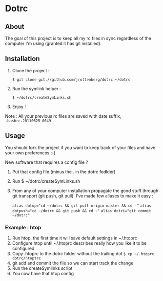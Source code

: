 # Dotrc #

## About ##

The goal of this project is to keep all my rc files in sync regardless of the computer I'm using (granted it has git installed).

## Installation ##

1. Clone the project :

    `$ git clone git://github.com/jrottenberg/dotrc ~/dotrc`

1. Run the symlink helper :

    `$ ~/dotrc/createSymLinks.sh`

1. Enjoy !


Note : All your previous rc files are saved with date suffix, `.bashrc.20110625-0049`




## Usage ##

You should fork the project if you want to keep track of your files and have your own preferences ;-)

New software that requires a config file ?

1. Put that config file (minus the . in the dotrc fodlder)
1. Run 
     $ ~/dotrc/createSymLinks.sh
1. From any of your computer installation propagate the good stuff through git transport (git push, git pull). I've made few aliases to make it easy :

    `alias dotup="cd ~/dotrc && git pull origin master && cd -"`
    `alias dotpush="cd ~/dotrc && git push && cd -"`
    `alias dotci="git commit ~/dotrc"`



### Example : htop ###

1. Run htop, the first time it will save default settings in ~/.htoprc
1. Configure htop until ~/.htoprc describes really how you like it to be configured
1. Copy .htoprc to the dotrc folder without the trailing dot
       `$ cp ~/.htoprc dotrc/htoptrc`
1. git add and commit the file so we can start track the change
1. Run the createSymlinks script
1. You now have that htop config 
